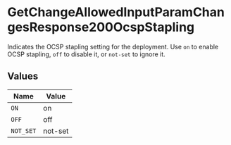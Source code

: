 # GetChangeAllowedInputParamChangesResponse200OcspStapling

Indicates the OCSP stapling setting for the deployment. Use `on` to enable OCSP stapling, `off` to disable it, or `not-set` to ignore it.


## Values

| Name      | Value     |
| --------- | --------- |
| `ON`      | on        |
| `OFF`     | off       |
| `NOT_SET` | not-set   |